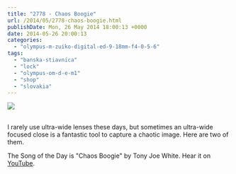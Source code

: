 ```yaml
---
title: "2778 - Chaos Boogie"
url: /2014/05/2778-chaos-boogie.html
publishDate: Mon, 26 May 2014 18:00:13 +0000
date: 2014-05-26 20:00:13
categories: 
  - "olympus-m-zuiko-digital-ed-9-18mm-f4-0-5-6"
tags: 
  - "banska-stiavnica"
  - "lock"
  - "olympus-om-d-e-m1"
  - "shop"
  - "slovakia"
---
```

<div class="container">
<div class="center"><a target="_blank" href="https://d25zfm9zpd7gm5.cloudfront.net/1200x1200/2014/20140513_174310_lr.jpg"><img src="https://d25zfm9zpd7gm5.cloudfront.net/0600x0600/2014/20140513_174310_lr.jpg" /></a></div>
</div>
<br />

I rarely use ultra-wide lenses these days, but sometimes an ultra-wide focused close is a fantastic tool to capture a chaotic image. Here are two of them.

<a target="_blank" href="https://d25zfm9zpd7gm5.cloudfront.net/1200x1200/2014/20140513_173729_lr.jpg"><img style="margin: 0pt 10px 0pt 0px; float: left;" src="https://d25zfm9zpd7gm5.cloudfront.net/0150x0150/2014/20140513_173729_lr.jpg" alt="" border="0" /></a> The Song of the Day is "Chaos Boogie" by Tony Joe White. Hear it on <a href="https://www.youtube.com/watch?v=XYKbQUE8_p4" target="_blank">YouTube</a>.

